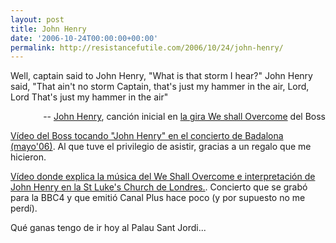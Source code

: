 ```yaml
---
layout: post
title: John Henry
date: '2006-10-24T00:00:00+00:00'
permalink: http://resistancefutile.com/2006/10/24/john-henry/
---
```

<p class="chorus">Well, captain said to John Henry,
"What is that storm I hear?"
John Henry said, "That ain't no storm
Captain, that's just my hammer in the air, Lord, Lord
That's just my hammer in the air"</p><p align="right">-- <a href="http://www.sing365.com/music/lyric.nsf/John-Henry-lyrics-Bruce-Springsteen/24D9D7A31E2299984825715000089F1B">John Henry</a>, canción inicial en <a href="http://www.pointblankmag.com/conciertos/">la gira We shall Overcome</a> del Boss</p>

<a href="http://www.youtube.com/watch?v=L0WRrA5EiO4">Vídeo del Boss tocando "John Henry" en el concierto de Badalona (mayo'06)</a>. Al que tuve el privilegio de asistir, gracias a un regalo que me hicieron.

<a href="http://www.youtube.com/watch?v=oMHLWmgi7WY">Vídeo donde explica la música del We Shall Overcome e interpretación de John Henry en la St Luke's Church de Londres.</a>. Concierto que se grabó para la BBC4 y que emitió Canal Plus hace poco (y por supuesto no me perdí).

Qué ganas tengo de ir hoy al Palau Sant Jordi...
